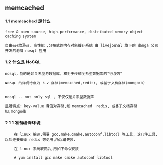 ## memcached

#### 1.1 memcached 是什么

	
	free & open source, high-performance, distributed memory object caching system 
	
	自由&开放源码, 高性能 ,分布式的内存对象缓存系统 由 livejounal 旗下的 danga 公司开发的老牌 nosql 应用.
	

#### 1.2 什么是 NoSQL

	
	nosql，指的是非关系型的数据库。相对于传统关系型数据库的"行与列"
	
	NoSQL 的鲜明特点为 k-v 存储(memcached,redis), 或基于文档存储(mongodb)
	
	
	nosql -- not only sql , 不仅仅是关系型数据库
	
	显著特点: key-value 键值对存储,如 memcached, redis, 或基于文档存储 如,mongodb
	


#### 2.1.1  准备编译环境

		
		在 linux 编译,需要 gcc,make,cmake,autoconf,libtool 等工具, 这几件工具, 以后还要编译 redis 等使用,所以请先装.
		
		在 linux 系统联网后,用如下命令安装
		
		# yum install gcc make cmake autoconf libtool
		
		
